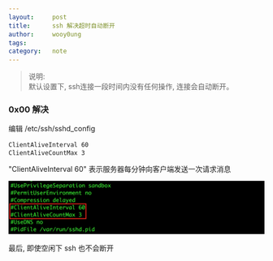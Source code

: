 ```yaml
---
layout:     post
title:      ssh 解决超时自动断开
author:     wooy0ung
tags: 		
category:  	note
---
```



>说明:  
>默认设置下, ssh连接一段时间内没有任何操作, 连接会自动断开。  
<!-- more -->


### 0x00 解决

编辑 /etc/ssh/sshd_config

```
ClientAliveInterval 60
ClientAliveCountMax 3
```

"ClientAliveInterval 60" 表示服务器每分钟向客户端发送一次请求消息

![](/assets/img/note/2017-09-04-ssh-timeout/0x00.png)

最后, 即使空闲下 ssh 也不会断开 